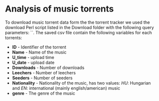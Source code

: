 Analysis of music torrents
===========

To download music torrent data form the the torrent tracker we used the download Perl script listed in the Download folder with the following query parameters: ``. The saved csv file contain the following variables for each torrents:

* **ID** - Identifier of the torrent
* **Name** - Name of the music
* **U_time** - upload time
* **U_date** - upload date
* **Downloads** - Number of downloads
* **Leechers** - Number of leechers
* **Seeders** - Number of seeders
* **Nationality** - Nationality of the music, has two values: *HU*: Hungarian and *EN*: international (mainly english/american) music
* **genre** - The genre of the music

## 

